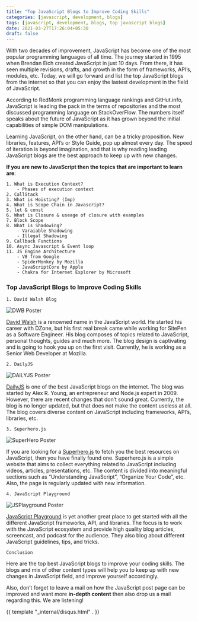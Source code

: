```yaml
---
title: "Top JavaScript Blogs to Improve Coding Skills"
categories: [javascript, development, blogs]
tags: [javascript, development, blogs, top javascript blogs]
date: 2021-03-27T17:26:04+05:30
draft: false
---
```


With two decades of improvement, JavaScript has become one of the most popular programming languages of all time. The journey started in 1995 when Brendan Eich created JavaScript in just 10 days. From there, it has seen multiple revisions, drafts, and growth in the form of frameworks, API’s, modules, etc. Today, we will go forward and list the top JavaScript blogs from the internet so that you can enjoy the lastest development in the field of JavaScript.

According to RedMonk programming language rankings and GitHut.info, JavaScript is leading the pack in the terms of repositories and the most discussed programming language on StackOverFlow. The numbers itself speaks about the future of JavaScript as it has grown beyond the initial capabilities of simple DOM manipulations.

Learning JavaScript, on the other hand, can be a tricky proposition. New libraries, features, API’s or Style Guide, pop up almost every day. The speed of iteration is beyond imagination, and that is why reading leading JavaScript blogs are the best approach to keep up with new changes.

**If you are new to JavaScript then the topics that are important to learn are**:
```
1. What is Execution Context?
    - Phases of execution context
2. CallStack
3. What is Hoisting? (Imp)
4. What is Scope Chain in Javascript?
5. let & const 
6. What is Closure & useage of closure with examples
7. Block Scope
8. What is Shadowing?
    - Varaiable Shadowing
    - Illegal Shadowing
9. Callback Functions
10. Async Javascript & Event loop
11. JS Engine Architecture
    - V8 from Google
    - SpiderMonkey by Mozilla
    - JavaScriptCore by Apple
    - Chakra for Internet Explorer by Microsoft
```

### Top JavaScript Blogs to Improve Coding Skills

```
1. David Walsh Blog
```

![DWB Poster](/images/postimgs/davidjs.png)

[David Walsh](https://davidwalsh.name) is a renowned name in the JavaScript world. He started his career with DZone, but his first real break came while working for SitePen as a Software Engineer. His blog composes of topics related to JavaScript, personal thoughts, guides and much more. The blog design is captivating and is going to hook you up on the first visit. Currently, he is working as a Senior Web Developer at Mozilla.

```
2. DailyJS
```

![DAILYJS Poster](/images/postimgs/dailyjs.png)

 [DailyJS](https://medium.com/dailyjs) is one of the best JavaScript blogs on the internet. The blog was started by Alex R. Young, an entrepreneur and Node.js expert in 2009. However, there are recent changes that don’t sound great. Currently, the blog is no longer updated, but that does not make the content useless at all. The blog covers diverse content on JavaScript including frameworks, API’s, libraries, etc.

```
3. Superhero.js
```

![SuperHero Poster](/images/postimgs/superhero.png)

If you are looking for a [Superhero.js](http://superherojs.com) to fetch you the best resources on JavaScript, then you have finally found one. Superhero.js is a simple website that aims to collect everything related to JavaScript including videos, articles, presentations, etc. The content is divided into meaningful sections such as “Understanding JavaScript”, “Organize Your Code”, etc. Also, the page is regularly updated with new information.

```
4. JavaScript Playground
```

![JSPlayground Poster](/images/postimgs/jsplayground.png)

[JavaScript Playground](https://www.jackfranklin.co.uk/blog/refactoring-javascript-code-with-tests) is yet another great place to get started with all the different JavaScript frameworks, API, and libraries. The focus is to work with the JavaScript ecosystem and provide high quality blog articles, screencast, and podcast for the audience. They also blog about different JavaScript guidelines, tips, and tricks.

```
Conclusion
```

Here are the top best JavaScript blogs to improve your coding skills. The blogs and mix of other content types will help you to keep up with new changes in JavaScript field, and improve yourself accordingly.

Also, don’t forget to leave a mail on how the JavaScript post page can be improved and want more **in-depth content** then also drop us a mail regarding this. We are listening!

{{ template "_internal/disqus.html" . }}